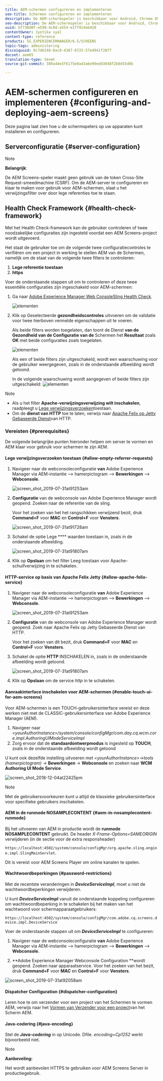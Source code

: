 ```yaml
---
title: AEM-schermen configureren en implementeren
seo-title: Schermen configureren en implementeren
description: De AEM-schermspeler is beschikbaar voor Android, Chrome OS, iOS en Windows. Deze pagina beschrijft de configuratie en implementatie van AEM-schermen en geeft ook een overzicht van de w/w-selectierichtlijnen voor spelerapparaten.
seo-description: De AEM-schermspeler is beschikbaar voor Android, Chrome OS, iOS en Windows. Deze pagina beschrijft de configuratie en implementatie van AEM-schermen en geeft ook een overzicht van de w/w-selectierichtlijnen voor spelerapparaten.
uuid: bf730d0f-e590-4c0d-a554-e1ff914eb420
contentOwner: Jyotika syal
content-type: reference
products: SG_EXPERIENCEMANAGER/6.5/SCREENS
topic-tags: administering
discoiquuid: 0c7d6248-8ac0-4387-8725-57ed941f28f7
docset: aem65
translation-type: tm+mt
source-git-commit: 389a44e3f6175e0a43a6e99edd3048f2b8455d0b

---
```



# AEM-schermen configureren en implementeren {#configuring-and-deploying-aem-screens}

Deze pagina laat zien hoe u de schermspelers op uw apparaten kunt installeren en configureren.

## Serverconfiguratie {#server-configuration}

>[!NOTE]
>
>**Belangrijk**:
>
>De AEM Screens-speler maakt geen gebruik van de token Cross-Site Request-smeedmachine (CSRF). Om de AEM-server te configureren en klaar te maken voor gebruik voor AEM-schermen, slaat u het verwijzingsfilter over door lege referenties toe te staan.

## Health Check Framework {#health-check-framework}

Met het Health Check-framework kan de gebruiker controleren of twee noodzakelijke configuraties zijn ingesteld voordat een AEM Screens-project wordt uitgevoerd.

Het staat de gebruiker toe om de volgende twee configuratiecontroles te verifiëren om een project in werking te stellen AEM van de Schermen, namelijk om de staat van de volgende twee filters te controleren:

1. **Lege referentie toestaan**
2. **https**

Voer de onderstaande stappen uit om te controleren of deze twee essentiële configuraties zijn ingeschakeld voor AEM-schermen:

1. Ga naar [Adobe Experience Manager Web ConsoleSling Health Check](http://localhost:4502/system/console/healthcheck?tags=screensconfigs&overrideGlobalTimeout=).

   ![elementen](assets/health-check1.png)


2. Klik op Geselecteerde **gezondheidscontroles** uitvoeren om de validatie voor twee hierboven vermelde eigenschappen uit te voeren.

   Als beide filters worden toegelaten, dan toont de Dienst **van de Gezondheid van de Configuratie van de** Schermen het **Resultaat** zoals **OK** met beide configuraties zoals toegelaten.

   ![elementen](assets/health-check2.png)

   Als een of beide filters zijn uitgeschakeld, wordt een waarschuwing voor de gebruiker weergegeven, zoals in de onderstaande afbeelding wordt getoond.

   In de volgende waarschuwing wordt aangegeven of beide filters zijn uitgeschakeld:
   ![elementen](assets/health-check3.png)

>[!NOTE]
>
>* Als u het filter **Apache-verwijzingsverwijzing wilt inschakelen**, raadpleegt u [Lege verwijzingsverzoeken](/help/user-guide/configuring-screens-introduction.md#allow-empty-referrer-requests)toestaan.
>* Om de **dienst van HTTP** toe te laten, verwijs naar [Apache Felix op Jetty Gebaseerde Dienst](/help/user-guide/configuring-screens-introduction.md#allow-apache-felix-service)van HTTP.


### Vereisten {#prerequisites}

De volgende belangrijke punten hieronder helpen om server te vormen en AEM klaar voor gebruik voor schermen te zijn AEM.

#### Lege verwijzingsverzoeken toestaan {#allow-empty-referrer-requests}

1. Navigeer naar de webconsoleconfiguratie **van** Adobe Experience Manager via AEM-instantie —> hamerpictogram —> **Bewerkingen** —> **Webconsole**.

   ![screen_shot_2019-07-31at91253am](assets/screen_shot_2019-07-31at91253am.png)

1. **Configuratie** van de webconsole van Adobe Experience Manager wordt geopend. Zoeken naar de referentie van de sling.

   Voor het zoeken van het het rangschikken verwijzend bezit, druk **Command+F** voor **MAC** en **Control+F** voor **Vensters**.

   ![screen_shot_2019-07-31at91728am](assets/screen_shot_2019-07-31at91728am.png)

1. Schakel de optie Lege **** waarden toestaan in, zoals in de onderstaande afbeelding.

   ![screen_shot_2019-07-31at91807am](assets/screen_shot_2019-07-31at91807am.png)

1. Klik op **Opslaan** om het filter Leeg toestaan voor Apache-schuifverwijzing in te schakelen.

#### HTTP-service op basis van Apache Felix Jetty {#allow-apache-felix-service}

1. Navigeer naar de webconsoleconfiguratie **van** Adobe Experience Manager via AEM-instantie —> hamerpictogram —> **Bewerkingen** —> **Webconsole**.

   ![screen_shot_2019-07-31at91253am](assets/screen_shot_2019-07-31at91253am.png)

1. **Configuratie** van de webconsole van Adobe Experience Manager wordt geopend. Zoek naar Apache Felix op Jetty Gebaseerde Dienst van HTTP.

   Voor het zoeken van dit bezit, druk **Command+F** voor **MAC** en **Control+F** voor **Vensters**.

1. Schakel de optie **HTTP** INSCHAKELEN in, zoals in de onderstaande afbeelding wordt getoond.

   ![screen_shot_2019-07-31at91807am](assets/http-image.png)

1. Klik op **Opslaan** om de service *http* in te schakelen.

#### Aanraakinterface inschakelen voor AEM-schermen {#enable-touch-ui-for-aem-screens}

Voor AEM-schermen is een TOUCH-gebruikersinterface vereist en deze werken niet met de CLASSIC-gebruikersinterface van Adobe Experience Manager (AEM).

1. Navigeer naar *&lt;yourAuthorInstance>/system/console/configMgr/com.day.cq.wcm.core.impl.AuthoringUIModeServiceImpl*
1. Zorg ervoor dat de **standaardontwerpmodus** is ingesteld op **TOUCH**, zoals in de onderstaande afbeelding wordt getoond

U kunt ook dezelfde instelling uitvoeren met *&lt;yourAuthorInstance>*->*tools (hamerpictogram)* -> **Bewerkingen** -> **Webconsole** en zoeken naar **WCM Authoring UI Mode Service**.

![screen_shot_2018-12-04at22425pm](assets/screen_shot_2018-12-04at22425pm.png)

>[!NOTE]
>
>Met de gebruikersvoorkeuren kunt u altijd de klassieke gebruikersinterface voor specifieke gebruikers inschakelen.

#### AEM in de runmode NOSAMPLECONTENT {#aem-in-nosamplecontent-runmode}

Bij het uitvoeren van AEM in productie wordt de **runmode NOSAMPLECONTENT** gebruikt. De header *X-Frame-Options=SAMEORIGIN* verwijderen (in de sectie voor de extra responsheader)

`https://localhost:4502/system/console/configMgr/org.apache.sling.engine.impl.SlingMainServlet`.

Dit is vereist voor AEM Screens Player om online kanalen te spelen.

#### Wachtwoordbeperkingen {#password-restrictions}

Met de recentste veranderingen in ***DeviceServiceImpl***, moet u niet de wachtwoordbeperkingen verwijderen.

U kunt ***DeviceServiceImpl*** vanuit de onderstaande koppeling configureren om wachtwoordbeperking in te schakelen bij het maken van het wachtwoord voor schermapparaatgebruikers:

`https://localhost:4502/system/console/configMgr/com.adobe.cq.screens.device.impl.DeviceService`

Voer de onderstaande stappen uit om ***DeviceServiceImpl*** te configureren:

1. Navigeer naar de webconsoleconfiguratie **van** Adobe Experience Manager via AEM-instantie —> hamerpictogram —> **Bewerkingen** —> **Webconsole**.

1. **Adobe Experience Manager Webconsole Configuration **wordt geopend. Zoeken naar apparaatservice. Voor het zoeken van het bezit, druk **Command+F** voor **MAC** en **Control+F** voor **Vensters**.

![screen_shot_2019-07-31at92058am](assets/screen_shot_2019-07-31at92058am.png)

#### Dispatcher Configuration {#dispatcher-configuration}

Leren hoe te om verzender voor een project van het Schermen te vormen AEM, verwijs naar het [Vormen van Verzender voor een project](dispatcher-configurations-aem-screens.md)van het Scherm AEM.

#### Java-codering {#java-encoding}

Stel de ***Java-codering*** in op Unicode. Dfile. *encoding=Cp1252* werkt bijvoorbeeld niet.

>[!NOTE]
>
>**Aanbeveling:**
>
>Het wordt aanbevolen HTTPS te gebruiken voor AEM Screens Server in productiegebruik.








